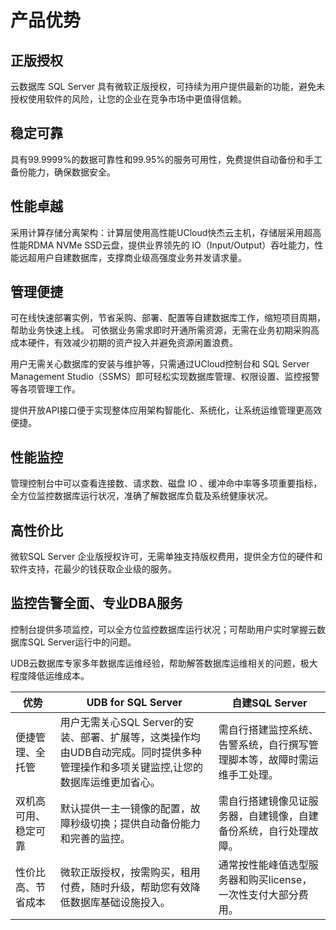# 产品优势

## 正版授权

云数据库 SQL Server 具有微软正版授权，可持续为用户提供最新的功能，避免未授权使用软件的风险，让您的企业在竞争市场中更值得信赖。

## 稳定可靠

具有99.9999%的数据可靠性和99.95%的服务可用性，免费提供自动备份和手工备份能力，确保数据安全。

## 性能卓越

采用计算存储分离架构：计算层使用高性能UCloud快杰云主机，存储层采用超高性能RDMA NVMe SSD云盘，提供业界领先的 IO（Input/Output）吞吐能力，性能远超用户自建数据库，支撑商业级高强度业务并发请求量。

## 管理便捷

可在线快速部署实例，节省采购、部署、配置等自建数据库工作，缩短项目周期，帮助业务快速上线。 可依据业务需求即时开通所需资源，无需在业务初期采购高成本硬件，有效减少初期的资产投入并避免资源闲置浪费。

用户无需关心数据库的安装与维护等，只需通过UCloud控制台和 SQL Server Management Studio（SSMS）即可轻松实现数据库管理、权限设置、监控报警等各项管理工作。

提供开放API接口便于实现整体应用架构智能化、系统化，让系统运维管理更高效便捷。

## 性能监控

管理控制台中可以查看连接数、请求数、磁盘 IO 、缓冲命中率等多项重要指标，全方位监控数据库运行状况，准确了解数据库负载及系统健康状况。

## 高性价比

微软SQL Server 企业版授权许可，无需单独支持版权费用，提供全方位的硬件和软件支持，花最少的钱获取企业级的服务。

## 监控告警全面、专业DBA服务

控制台提供多项监控，可以全方位监控数据库运行状况；可帮助用户实时掌握云数据库SQL Server运行中的问题。

UDB云数据库专家多年数据库运维经验，帮助解答数据库运维相关的问题，极大程度降低运维成本。


| 优势         | UDB for SQL Server                                                       | 自建SQL Server                         |
| ---------- | ------------------------------------------------------------------------ | ------------------------------------ |
| 便捷管理、全托管   | 用户无需关心SQL Server的安装、部署、扩展等，这类操作均由UDB自动完成。同时提供多种管理操作和多项关键监控,让您的数据库运维更加省心。 | 需自行搭建监控系统、告警系统，自行撰写管理脚本等，故障时需运维手工处理。 |
| 双机高可用、稳定可靠 | 默认提供一主一镜像的配置，故障秒级切换；提供自动备份能力和完善的监控。                                      | 需自行搭建镜像见证服务器，自建镜像，自建备份系统，自行处理故障。     |
| 性价比高、节省成本  | 微软正版授权，按需购买，租用付费，随时升级，帮助您有效降低数据库基础设施投入。                                  | 通常按性能峰值选型服务器和购买license，一次性支付大部分费用。   |
